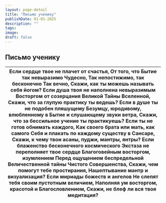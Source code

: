 ```yaml
---
layout: page-detail
title: "Письмо ученику"
publishDate: 01-01-2025
description: ""
tags:
image:
draft: false
---
```


## Письмо ученику
| Если сердце твое не плачет от счастья, От того, что Бытие так невыразимо Чудесно, Так непостижимо, так бесконечно  Так вечно,  Скажи, как ты можешь называть себя йогом?  Если душа твоя не наполнена невыразимым  Восторгом от созерцания Великой  Тайны Вселенной,  Скажи, что за глупую практику ты ведешь?  Если в душе ты не подобен пляшущему  Безумцу, юродивому, влюбленному в  Бытие и слушающему звуки ветра,  Скажи, что за бессильное учение ты практикуешь?  Если ты не готов обнимать каждого,  Как своего брата или мать, как самого  Себя и плакать по каждому существу в  Сансаре,  Скажи, к чему твои асаны, пуджи, мантры, янтры?  Если блаженство бесконечного космического  Экстаза не переполняет твое сердце Благоговейным восторгом, изумлением Перед ощущением беспредельной Величественной тайны Чистого  Совершенства,  Скажи, чем помогут тебе простирания,  Нашептывание мантр и визуализация?  Если мириады божеств и ангелов  Не слепят тебя своим пустотным величием, Наполняя ум восторгом, красотой и  Благословлением,  Скажи, не блеф ли вся твоя медитация? |
| ------------------------------------------------------------------------------------------------------------------------------------------------------------------------------------------------------------------------------------------------------------------------------------------------------------------------------------------------------------------------------------------------------------------------------------------------------------------------------------------------------------------------------------------------------------------------------------------------------------------------------------------------------------------------------------------------------------------------------------------------------------------------------------------------------------------------------------------------------------------------------------------------------------------------------------------------------------------------------------------------------------------------------------------------------------------------------------------------ |
  
  
